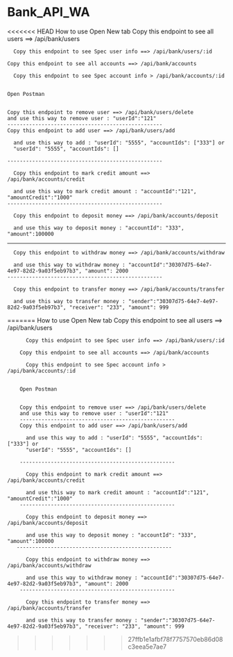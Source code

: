 # Bank_API_WA

<<<<<<< HEAD
           How to use
    Open New tab
    Copy this endpoint to see all users ==> /api/bank/users
    
      Copy this endpoint to see Spec user info ==> /api/bank/users/:id
    
    Copy this endpoint to see all accounts ==> /api/bank/accounts
    
      Copy this endpoint to see Spec account info > /api/bank/accounts/:id
    

    Open Postman
    
    
    Copy this endpoint to remove user ==> /api/bank/users/delete
    and use this way to remove user : "userId":"121"
    --------------------------------------------------
    Copy this endpoint to add user ==> /api/bank/users/add
    
      and use this way to add : "userId": "5555", "accountIds": ["333"] or
      "userId": "5555", "accountIds": []
    
    --------------------------------------------------
    
      Copy this endpoint to mark credit amount ==> /api/bank/accounts/credit
    
      and use this way to mark credit amount : "accountId":"121", "amountCredit":"1000"
    --------------------------------------------------
   
      Copy this endpoint to deposit money ==> /api/bank/accounts/deposit
  
      and use this way to deposit money : "accountId": "333", "amount":100000
   --------------------------------------------------
    
      Copy this endpoint to withdraw money ==> /api/bank/accounts/withdraw
   
      and use this way to withdraw money : "accountId":"30307d75-64e7-4e97-82d2-9a03f5eb97b3", "amount": 2000
    --------------------------------------------------
    
      Copy this endpoint to transfer money ==> /api/bank/accounts/transfer
    
      and use this way to transfer money : "sender":"30307d75-64e7-4e97-82d2-9a03f5eb97b3", "receiver": "233", "amount": 999
=======
        How to use
        Open New tab
        Copy this endpoint to see all users ==> /api/bank/users
        
          Copy this endpoint to see Spec user info ==> /api/bank/users/:id
        
        Copy this endpoint to see all accounts ==> /api/bank/accounts
        
          Copy this endpoint to see Spec account info > /api/bank/accounts/:id
        

        Open Postman
        
        
        Copy this endpoint to remove user ==> /api/bank/users/delete
        and use this way to remove user : "userId":"121"
        --------------------------------------------------
        Copy this endpoint to add user ==> /api/bank/users/add
        
          and use this way to add : "userId": "5555", "accountIds": ["333"] or
          "userId": "5555", "accountIds": []
        
        --------------------------------------------------
        
          Copy this endpoint to mark credit amount ==> /api/bank/accounts/credit
        
          and use this way to mark credit amount : "accountId":"121", "amountCredit":"1000"
        --------------------------------------------------
       
          Copy this endpoint to deposit money ==> /api/bank/accounts/deposit
      
          and use this way to deposit money : "accountId": "333", "amount":100000
       --------------------------------------------------
        
          Copy this endpoint to withdraw money ==> /api/bank/accounts/withdraw
       
          and use this way to withdraw money : "accountId":"30307d75-64e7-4e97-82d2-9a03f5eb97b3", "amount": 2000
        --------------------------------------------------
        
          Copy this endpoint to transfer money ==> /api/bank/accounts/transfer
        
          and use this way to transfer money : "sender":"30307d75-64e7-4e97-82d2-9a03f5eb97b3", "receiver": "233", "amount": 999
      
>>>>>>> 27ffb1e1afbf78f7757570eb86d08c3eea5e7ae7
